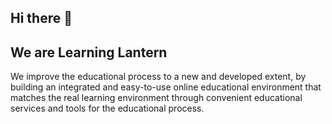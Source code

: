 ## Hi there 👋

## We are Learning Lantern

We improve the educational process to a new and developed extent, by building an integrated and easy-to-use online educational environment that matches the real learning environment through convenient educational services and tools for the educational process.
